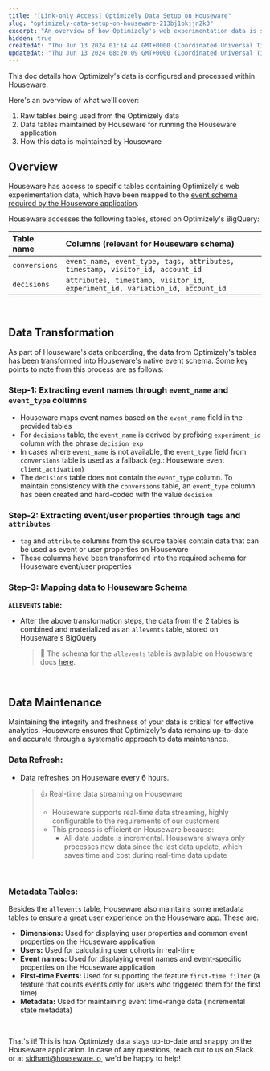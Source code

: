 ```yaml
---
title: "[Link-only Access] Optimizely Data Setup on Houseware"
slug: "optimizely-data-setup-on-houseware-213bj1bkjjn2k3"
excerpt: "An overview of how Optimizely's web experimentation data is setup on Houseware"
hidden: true
createdAt: "Thu Jun 13 2024 01:14:44 GMT+0000 (Coordinated Universal Time)"
updatedAt: "Thu Jun 13 2024 08:20:09 GMT+0000 (Coordinated Universal Time)"
---
```

This doc details how Optimizely's data is configured and processed within Houseware.

Here's an overview of what we'll cover:

1. Raw tables being used from the Optimizely data
2. Data tables maintained by Houseware for running the Houseware application
3. How this data is maintained by Houseware

## Overview

Houseware has access to specific tables containing Optimizely's web experimentation data, which have been mapped to the [event schema required by the Houseware application](https://docs.houseware.io/docs/how-to-setup-houseware#step-3-transform-events-to-a-requisite-schema).

Houseware accesses the following tables, stored on Optimizely's BigQuery:

| Table name    | Columns (relevant for Houseware schema)                                       |
| :------------ | :---------------------------------------------------------------------------- |
| `conversions` | `event_name, event_type, tags, attributes, timestamp, visitor_id, account_id` |
| `decisions`   | `attributes, timestamp, visitor_id, experiment_id, variation_id, account_id`  |

<br />

## Data Transformation

As part of Houseware's data onboarding, the data from Optimizely's tables has been transformed into Houseware's native event schema. Some key points to note from this process are as follows:

### Step-1: Extracting event names through `event_name` and `event_type` columns

- Houseware maps event names based on the `event_name` field in the provided tables
- For `decisions` table, the `event_name` is derived by prefixing `experiment_id` column with the phrase `decision_exp`
- In cases where `event_name` is not available, the `event_type` field from `conversions` table is used as a fallback (eg.: Houseware event `client_activation`)
- The `decisions` table does not contain the `event_type` column. To maintain consistency with the `conversions` table, an `event_type` column has been created and hard-coded with the value `decision`

### Step-2: Extracting event/user properties through `tags` and `attributes`

- `tag` and `attribute` columns from the source tables contain data that can be used as event or user properties on Houseware
- These columns have been transformed into the required schema for Houseware event/user properties

### Step-3: Mapping data to Houseware Schema

**`ALLEVENTS` table:**

- After the above transformation steps, the data from the 2 tables is combined and materialized as an `allevents` table, stored on Houseware's BigQuery
  > 📘 The schema for the `allevents` table is available on Houseware docs [here](https://docs.houseware.io/docs/how-to-setup-houseware#step-3-transform-events-to-a-requisite-schema).

<br />

## Data Maintenance

Maintaining the integrity and freshness of your data is critical for effective analytics. Houseware ensures that Optimizely's data remains up-to-date and accurate through a systematic approach to data maintenance.

### Data Refresh:

- Data refreshes on Houseware every 6 hours.
  > 👍 Real-time data streaming on Houseware
  > 
  > - Houseware supports real-time data streaming, highly configurable to the requirements of our customers
  > - This process is efficient on Houseware because:
  >   - All data update is incremental. Houseware always only processes new data since the last data update, which saves time and cost during real-time data update

<br />

### Metadata Tables:

Besides the `allevents` table, Houseware also maintains some metadata tables to ensure a great user experience on the Houseware app. These are:

- **Dimensions:** Used for displaying user properties and common event properties on the Houseware application
- **Users:** Used for calculating user cohorts in real-time
- **Event names:** Used for displaying event names and event-specific properties on the Houseware application
- **First-time Events:** Used for supporting the feature `first-time filter` (a feature that counts events only for users who triggered them for the first time)
- **Metadata:** Used for maintaining event time-range data (incremental state metadata)

<br />

That's it! This is how Optimizely data stays up-to-date and snappy on the Houseware application. In case of any questions, reach out to us on Slack or at [sidhant@houseware.io](mailto:sidhant@houseware.io), we'd be happy to help!
